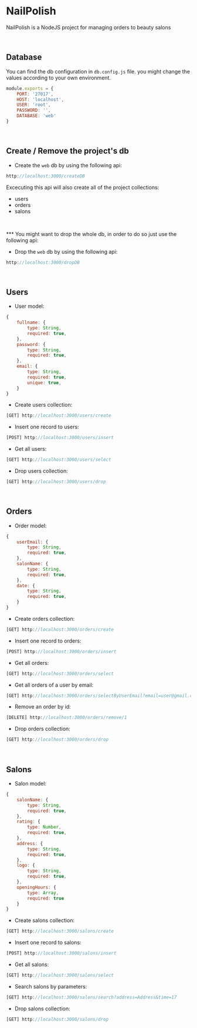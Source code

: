 &nbsp;
# NailPolish

NailPolish is a NodeJS project for managing orders to beauty salons

&nbsp;


## Database

You can find the db configuration in `db.config.js` file.
you might change the values according to your own environment.

```javascript
module.exports = {
    PORT: '27017',
    HOST: 'localhost',
    USER: 'root',
    PASSWORD: '',
    DATABASE: 'web'
}
```

&nbsp;

## Create / Remove the project's db
- Create the `web` db by using the following api:
```javascript
http://localhost:3000/createDB
```
Excecuting this api will also create all of the project collections:
- users
- orders
- salons

&nbsp;

*** You might want to drop the whole db, in order to do so just use the following api:

- Drop the `web` db by using the following api:
```javascript
http://localhost:3000/dropDB
```

&nbsp;

## Users
- User model:
```javascript
{
    fullname: {
        type: String,
        required: true,
    },
    password: {
        type: String,
        required: true,
    },
    email: {
        type: String,
        required: true,
        unique: true,
    }
}
```
- Create users collection:
```javascript
[GET] http://localhost:3000/users/create
```
- Insert one record to users:
```javascript
[POST] http://localhost:3000/users/insert
```
- Get all users:
```javascript
[GET] http://localhost:3000/users/select
```
- Drop users collection:
```javascript
[GET] http://localhost:3000/users/drop
```

&nbsp;

## Orders
- Order model:
```javascript
{
    userEmail: {
        type: String,
        required: true,
    },
    salonName: {
        type: String,
        required: true,
    },
    date: {
        type: String,
        required: true,
    }
}
```
- Create orders collection:
```javascript
[GET] http://localhost:3000/orders/create
```
- Insert one record to orders:
```javascript
[POST] http://localhost:3000/orders/insert
```
- Get all orders:
```javascript
[GET] http://localhost:3000/orders/select
```
- Get all orders of a user by email:
```javascript
[GET] http://localhost:3000/orders/selectByUserEmail?email=user@gmail.com 
```
- Remove an order by id:
```javascript
[DELETE] http://localhost:3000/orders/remove/1 
```
- Drop orders collection:
```javascript
[GET] http://localhost:3000/orders/drop
```

&nbsp;

## Salons
- Salon model:
```javascript
{
    salonName: {
        type: String,
        required: true,
    },
    rating: {
        type: Number,
        required: true,
    },
    address: {
        type: String,
        required: true,
    },
    logo: {
        type: String,
        required: true,
    },
    openingHours: {
        type: Array,
        required: true
    }
}
```
- Create salons collection:
```javascript
[GET] http://localhost:3000/salons/create
```
- Insert one record to salons:
```javascript
[POST] http://localhost:3000/salons/insert
```
- Get all salons:
```javascript
[GET] http://localhost:3000/salons/select
```
- Search salons by parameters:
```javascript
[GET] http://localhost:3000/salons/search?address=Address&time=17 
```
- Drop salons collection:
```javascript
[GET] http://localhost:3000/salons/drop
```